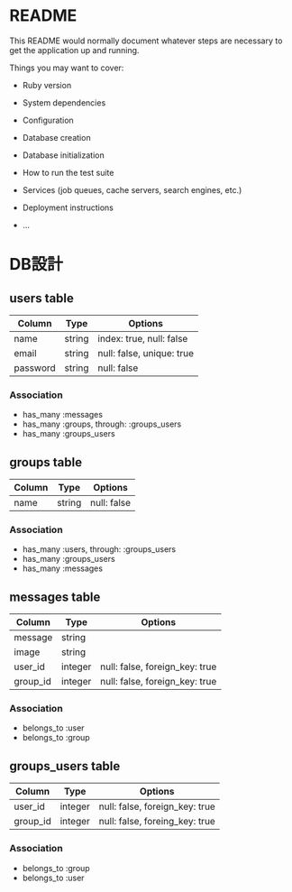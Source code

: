 # README

This README would normally document whatever steps are necessary to get the
application up and running.

Things you may want to cover:

* Ruby version

* System dependencies

* Configuration

* Database creation

* Database initialization

* How to run the test suite

* Services (job queues, cache servers, search engines, etc.)

* Deployment instructions

* ...

# DB設計
## users table
|Column|Type|Options|
|------|----|-------|
|name|string|index: true, null: false|
|email|string|null: false, unique: true|
|password|string|null: false|

### Association
- has_many :messages
- has_many :groups, through: :groups_users
- has_many :groups_users

## groups table
|Column|Type|Options|
|------|----|-------|
|name|string|null: false|

### Association
- has_many :users, through: :groups_users
- has_many :groups_users
- has_many :messages

## messages table
|Column|Type|Options|
|------|----|-------|
|message|string||
|image|string||
|user_id|integer|null: false, foreign_key: true|
|group_id|integer|null: false, foreign_key: true|

### Association
- belongs_to :user
- belongs_to :group

## groups_users table
|Column|Type|Options|
|------|----|-------|
|user_id|integer|null: false, foreign_key: true|
|group_id|integer|null: false, foreing_key: true|

### Association
- belongs_to :group
- belongs_to :user

